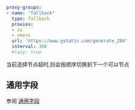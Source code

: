 ```{.yaml linenums="1"}
proxy-groups:
- name: "fallback"
  type: fallback
  proxies:
  - ss
  - vmess
  url: 'https://www.gstatic.com/generate_204'
  interval: 300
  #lazy: true
```

当前选择节点超时,则会按顺序切换到下一个可以节点

## 通用字段

参阅 [通用字段](./index.md)
